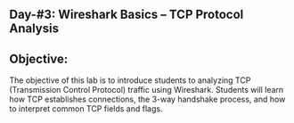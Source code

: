 ## Day-#3: Wireshark Basics – TCP Protocol Analysis
## Objective:
The objective of this lab is to introduce students to analyzing TCP (Transmission Control Protocol) traffic using Wireshark. Students will learn how TCP establishes connections, the 3-way handshake process, and how to interpret common TCP fields and flags.













